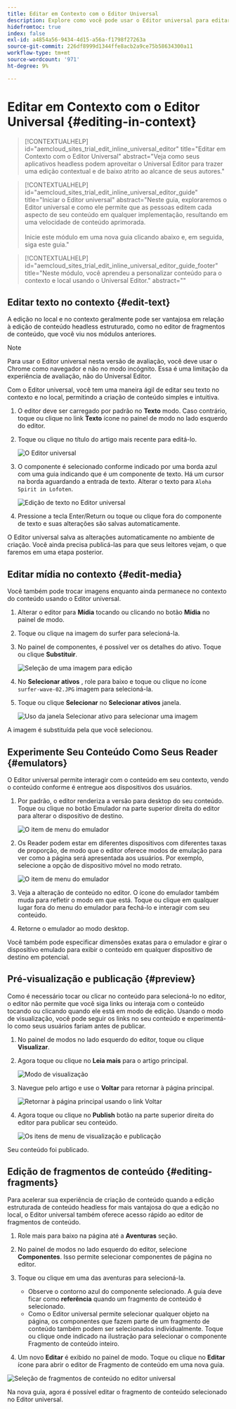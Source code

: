 ```yaml
---
title: Editar em Contexto com o Editor Universal
description: Explore como você pode usar o Editor universal para editar qualquer aspecto do conteúdo no local e no contexto em qualquer implementação.
hidefromtoc: true
index: false
exl-id: a4854a56-9434-4d15-a56a-f1798f27263a
source-git-commit: 226df8999d1344ffe8acb2a9ce75b58634300a11
workflow-type: tm+mt
source-wordcount: '971'
ht-degree: 9%

---
```


# Editar em Contexto com o Editor Universal {#editing-in-context}

>[!CONTEXTUALHELP]
>id="aemcloud_sites_trial_edit_inline_universal_editor"
>title="Editar em Contexto com o Editor Universal"
>abstract="Veja como seus aplicativos headless podem aproveitar o Universal Editor para trazer uma edição contextual e de baixo atrito ao alcance de seus autores."

>[!CONTEXTUALHELP]
>id="aemcloud_sites_trial_edit_inline_universal_editor_guide"
>title="Iniciar o Editor universal"
>abstract="Neste guia, exploraremos o Editor universal e como ele permite que as pessoas editem cada aspecto de seu conteúdo em qualquer implementação, resultando em uma velocidade de conteúdo aprimorada.<br><br>Inicie este módulo em uma nova guia clicando abaixo e, em seguida, siga este guia."

>[!CONTEXTUALHELP]
>id="aemcloud_sites_trial_edit_inline_universal_editor_guide_footer"
>title="Neste módulo, você aprendeu a personalizar conteúdo para o contexto e local usando o Universal Editor."
>abstract=""

## Editar texto no contexto {#edit-text}

A edição no local e no contexto geralmente pode ser vantajosa em relação à edição de conteúdo headless estruturado, como no editor de fragmentos de conteúdo, que você viu nos módulos anteriores.

>[!NOTE]
>
>Para usar o Editor universal nesta versão de avaliação, você deve usar o Chrome como navegador e não no modo incógnito. Essa é uma limitação da experiência de avaliação, não do Universal Editor.

Com o Editor universal, você tem uma maneira ágil de editar seu texto no contexto e no local, permitindo a criação de conteúdo simples e intuitiva.

1. O editor deve ser carregado por padrão no **Texto** modo. Caso contrário, toque ou clique no link **Texto** ícone no painel de modo no lado esquerdo do editor.

1. Toque ou clique no título do artigo mais recente para editá-lo.

   ![O Editor universal](assets/do-not-localize/ue-text-mode.png)

1. O componente é selecionado conforme indicado por uma borda azul com uma guia indicando que é um componente de texto. Há um cursor na borda aguardando a entrada de texto. Alterar o texto para `Aloha Spirit in Lofoten`.

   ![Edição de texto no Editor universal](assets/do-not-localize/ue-edit-text-2.png)

1. Pressione a tecla Enter/Return ou toque ou clique fora do componente de texto e suas alterações são salvas automaticamente.

O Editor universal salva as alterações automaticamente no ambiente de criação. Você ainda precisa publicá-las para que seus leitores vejam, o que faremos em uma etapa posterior.

## Editar mídia no contexto {#edit-media}

Você também pode trocar imagens enquanto ainda permanece no contexto do conteúdo usando o Editor universal.

1. Alterar o editor para **Mídia** tocando ou clicando no botão **Mídia** no painel de modo.

1. Toque ou clique na imagem do surfer para selecioná-la.

1. No painel de componentes, é possível ver os detalhes do ativo. Toque ou clique **Substituir**.

   ![Seleção de uma imagem para edição](assets/do-not-localize/ue-edit-media.png)

1. No **Selecionar ativos** , role para baixo e toque ou clique no ícone `surfer-wave-02.JPG` imagem para selecioná-la.

1. Toque ou clique **Selecionar** no **Selecionar ativos** janela.

   ![Uso da janela Selecionar ativo para selecionar uma imagem](assets/do-not-localize/ue-select-asset.png)

A imagem é substituída pela que você selecionou.

## Experimente Seu Conteúdo Como Seus Reader {#emulators}

O Editor universal permite interagir com o conteúdo em seu contexto, vendo o conteúdo conforme é entregue aos dispositivos dos usuários.

1. Por padrão, o editor renderiza a versão para desktop do seu conteúdo. Toque ou clique no botão Emulador na parte superior direita do editor para alterar o dispositivo de destino.

   ![O item de menu do emulador](assets/do-not-localize/ue-emulator-1.png)

1. Os Reader podem estar em diferentes dispositivos com diferentes taxas de proporção, de modo que o editor oferece modos de emulação para ver como a página será apresentada aos usuários. Por exemplo, selecione a opção de dispositivo móvel no modo retrato.

   ![O item de menu do emulador](assets/do-not-localize/ue-emulator-3.png)

1. Veja a alteração de conteúdo no editor. O ícone do emulador também muda para refletir o modo em que está. Toque ou clique em qualquer lugar fora do menu do emulador para fechá-lo e interagir com seu conteúdo.

1. Retorne o emulador ao modo desktop.

Você também pode especificar dimensões exatas para o emulador e girar o dispositivo emulado para exibir o conteúdo em qualquer dispositivo de destino em potencial.

## Pré-visualização e publicação {#preview}

Como é necessário tocar ou clicar no conteúdo para selecioná-lo no editor, o editor não permite que você siga links ou interaja com o conteúdo tocando ou clicando quando ele está em modo de edição. Usando o modo de visualização, você pode seguir os links no seu conteúdo e experimentá-lo como seus usuários fariam antes de publicar.

1. No painel de modos no lado esquerdo do editor, toque ou clique **Visualizar**.

1. Agora toque ou clique no **Leia mais** para o artigo principal.

   ![Modo de visualização](assets/do-not-localize/ue-preview-publish-1.png)

1. Navegue pelo artigo e use o **Voltar** para retornar à página principal.

   ![Retornar à página principal usando o link Voltar](assets/do-not-localize/ue-preview-publish-3.png)

1. Agora toque ou clique no **Publish** botão na parte superior direita do editor para publicar seu conteúdo.

   ![Os itens de menu de visualização e publicação](assets/do-not-localize/ue-preview-publish-4.png)

Seu conteúdo foi publicado.

## Edição de fragmentos de conteúdo {#editing-fragments}

Para acelerar sua experiência de criação de conteúdo quando a edição estruturada de conteúdo headless for mais vantajosa do que a edição no local, o Editor universal também oferece acesso rápido ao editor de fragmentos de conteúdo.

1. Role mais para baixo na página até a **Aventuras** seção.

1. No painel de modos no lado esquerdo do editor, selecione **Componentes**. Isso permite selecionar componentes de página no editor.

1. Toque ou clique em uma das aventuras para selecioná-la.

   * Observe o contorno azul do componente selecionado. A guia deve ficar como **referência** quando um fragmento de conteúdo é selecionado.
   * Como o Editor universal permite selecionar qualquer objeto na página, os componentes que fazem parte de um fragmento de conteúdo também podem ser selecionados individualmente. Toque ou clique onde indicado na ilustração para selecionar o componente Fragmento de conteúdo inteiro.

1. Um novo **Editar** é exibido no painel de modo. Toque ou clique no **Editar** ícone para abrir o editor de Fragmento de conteúdo em uma nova guia.

![Seleção de fragmentos de conteúdo no editor universal](assets/do-not-localize/ue-content-fragments.png)

Na nova guia, agora é possível editar o fragmento de conteúdo selecionado no Editor universal.
